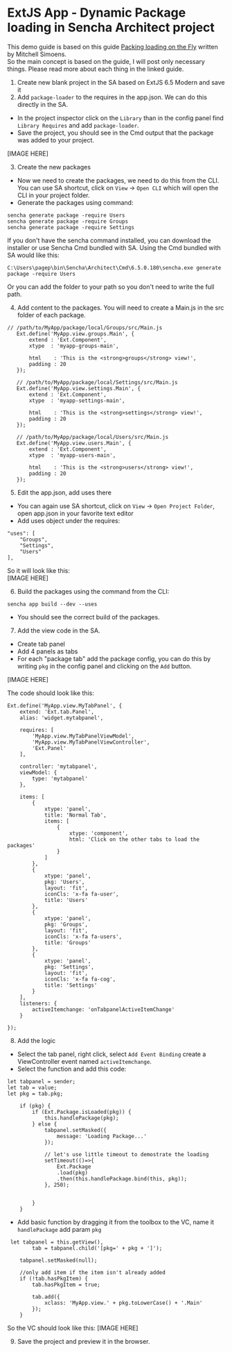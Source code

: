 # ExtJS App - Dynamic Package loading in Sencha Architect project

This demo guide is based on this guide [Packing loading on the Fly](https://sencha.guru/2017/04/12/package-loading/) written by Mitchell Simoens.  
So the main concept is based on the guide, I will post only necessary things. Please read more about each thing in the linked guide.

1. Create new blank project in the SA based on ExtJS 6.5 Modern and save it
2. Add `package-loader` to the requires in the app.json. We can do this directly in the SA.

- In the project inspector click on the `Library` than in the config panel find `Library Requires` and add `package-loader`.
- Save the project, you should see in the Cmd output that the package was added to your project.

[IMAGE HERE]

3. Create the new packages
- Now we need to create the packages, we need to do this from the CLI. You can use SA shortcut, click on `View` -> `Open CLI` 
which will open the CLI in your project folder.
- Generate the packages using command:
```
sencha generate package -require Users
sencha generate package -require Groups 
sencha generate package -require Settings
```
If you don't have the sencha command installed, you can download the installer or use Sencha Cmd bundled with SA.
Using the Cmd bundled with SA would like this:
```
C:\Users\pagep\bin\Sencha\Architect\Cmd\6.5.0.180\sencha.exe generate package -require Users
```
Or you can add the folder to your path so you don't need to write the full path.

4. Add content to the packages. You will need to create a Main.js in the src folder of each package.

```
// /path/to/MyApp/package/local/Groups/src/Main.js
   Ext.define('MyApp.view.groups.Main', {
       extend : 'Ext.Component',
       xtype  : 'myapp-groups-main',
   
       html    : 'This is the <strong>groups</strong> view!',
       padding : 20
   });
   
   // /path/to/MyApp/package/local/Settings/src/Main.js
   Ext.define('MyApp.view.settings.Main', {
       extend : 'Ext.Component',
       xtype  : 'myapp-settings-main',
   
       html    : 'This is the <strong>settings</strong> view!',
       padding : 20
   });
   
   // /path/to/MyApp/package/local/Users/src/Main.js
   Ext.define('MyApp.view.users.Main', {
       extend : 'Ext.Component',
       xtype  : 'myapp-users-main',
   
       html    : 'This is the <strong>users</strong> view!',
       padding : 20
   });
   ```

5. Edit the app.json, add uses there
- You can again use SA shortcut, click on `View` -> `Open Project Folder`, open app.json in your favorite text editor
- Add uses object under the requires:
```
"uses": [
    "Groups",
    "Settings",
    "Users"
],
```

So it will look like this:  
[IMAGE HERE]

6. Build the packages using the command from the CLI:
```
sencha app build --dev --uses
```
- You should see the correct build of the packages.

7. Add the view code in the SA.
- Create tab panel
- Add 4 panels as tabs
- For each "package tab" add the package config, you can do this by writing `pkg` in the config panel 
and clicking on the `Add` button. 

[IMAGE HERE]

The code should look like this:
```
Ext.define('MyApp.view.MyTabPanel', {
    extend: 'Ext.tab.Panel',
    alias: 'widget.mytabpanel',

    requires: [
        'MyApp.view.MyTabPanelViewModel',
        'MyApp.view.MyTabPanelViewController',
        'Ext.Panel'
    ],

    controller: 'mytabpanel',
    viewModel: {
        type: 'mytabpanel'
    },

    items: [
        {
            xtype: 'panel',
            title: 'Normal Tab',
            items: [
                {
                    xtype: 'component',
                    html: 'Click on the other tabs to load the packages'
                }
            ]
        },
        {
            xtype: 'panel',
            pkg: 'Users',
            layout: 'fit',
            iconCls: 'x-fa fa-user',
            title: 'Users'
        },
        {
            xtype: 'panel',
            pkg: 'Groups',
            layout: 'fit',
            iconCls: 'x-fa fa-users',
            title: 'Groups'
        },
        {
            xtype: 'panel',
            pkg: 'Settings',
            layout: 'fit',
            iconCls: 'x-fa fa-cog',
            title: 'Settings'
        }
    ],
    listeners: {
        activeItemchange: 'onTabpanelActiveItemChange'
    }

});
```

8. Add the logic
- Select the tab panel, right click, select `Add Event Binding` create a ViewController event named 
`activeItemchange`.
- Select the function and add this code:
```
let tabpanel = sender;
let tab = value;
let pkg = tab.pkg;

    if (pkg) {
        if (Ext.Package.isLoaded(pkg)) {
            this.handlePackage(pkg);
        } else {
            tabpanel.setMasked({
                message: 'Loading Package...'
            });

            // let's use little timeout to demostrate the loading
            setTimeout(()=>{
                Ext.Package
                .load(pkg)
                .then(this.handlePackage.bind(this, pkg));
            }, 250);


        }
    }
```

- Add basic function by dragging it from the toolbox to the VC, name it `handlePackage` add param `pkg`
```
 let tabpanel = this.getView(),
        tab = tabpanel.child('[pkg=' + pkg + ']');

    tabpanel.setMasked(null);

    //only add item if the item isn't already added
    if (!tab.hasPkgItem) {
        tab.hasPkgItem = true;

        tab.add({
            xclass: 'MyApp.view.' + pkg.toLowerCase() + '.Main'
        });
    }
```

So the VC should look like this:
[IMAGE HERE]

9. Save the project and preview it in the browser.

 





